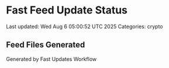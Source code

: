 # Fast Feed Update Status
Last updated: Wed Aug  6 05:00:52 UTC 2025
Categories: crypto

## Feed Files Generated

Generated by Fast Updates Workflow
